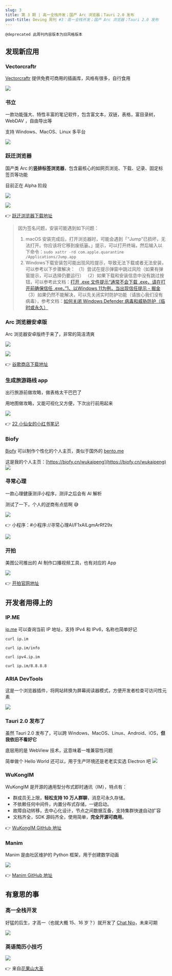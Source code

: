 ```yaml
---
slug: 3
title: 第 3 期 | 高一全栈开发；国产 Arc 浏览器；Tauri 2.0 发布
post-title: Deving 周刊 #3：高一全栈开发；国产 Arc 浏览器；Tauri 2.0 发布
---
```


`@deprecated 此周刊内容版本为旧风格版本`

## 发现新应用


### Vectorcraftr

[Vectorcraftr](https://vectorcraftr.com/)  提供免费可商用的插画库，风格有很多，自行食用

![](https://img.wukaipeng.com//2024/10/10-221829-oSHSyZ-791d4734cd9e40b88e92398cf5c84fc9.png)



### 书立

一款功能强大、特性丰富的笔记软件，包含富文本，双链，表格，富目录树，WebDAV ，自由导出等

支持 Windows、MacOS、Linux 多平台


![](https://img.wukaipeng.com//2024/10/10-221826-sQY57D-955a96d48850425c85a281448df1d1c7.png)


### 跃迁浏览器

国产类 Arc 的**竖排标签浏览器**，包含最核心的如网页浏览、下载、记录、固定标签页等功能

目前正在 Alpha 阶段

![](https://img.wukaipeng.com//2024/10/10-221827-fEPbYx-44a4f9d59887434f9b6d87694a1e0c01.png)


![](https://img.wukaipeng.com//2024/10/10-221828-4KOJwO-4eb5801621f94931bb5fa433af797345.png)

👉 [跃迁浏览器下载地址](https://jumpingbrowser.com)

> 因为签名问题，安装可能遇到如下问题：  
> 1. macOS 安装完成后，打开浏览器时，可能会遇到「“Jump”已损坏，无法打开。你应该将它移到废纸篓。」提示，可以打开终端，然后输入以下命令：`sudo xattr -rd com.apple.quarantine /Applications/Jump.app`
> 2. Windows下载安装包可能出现风险提示，导致无法下载或者无法安装，可以参考以下步骤解决：
> （1）尝试在提示弹窗中跳过风险（如果有弹窗提示，可以选择仍要运行）
> （2）如果下载和安装信息中没有跳过按钮，可以参考此文档：[打开 .exe 文件提示“通常不会下载 .exe，请在打开前确保信任 .exe。”1、以Windows 11为例，当出现信任提示 - 掘金](https://juejin.cn/post/7231331638427648056)
> （3）如果仍然不能解决，可以先关闭实时防护功能（请放心我们没有病毒），参考文档：[如何关闭 Windows Defender 病毒和威胁防护（临时或永久）
> ](https://www.sysgeek.cn/disable-windows-defender/) 


### Arc 浏览器安卓版

Arc 浏览器安卓版终于来了，非常的简洁清爽

![](https://img.wukaipeng.com//2024/10/10-221828-YOk1ye-a02982f306884b16a80abe4dad9ff343.jpeg)


![](https://img.wukaipeng.com//2024/10/10-221828-0Yfqno-bdf1da77c6c648439a91a008a4cf88b5.jpeg)



👉 [谷歌商店下载地址](https://play.google.com/store/apps/details?id=company.thebrowser.arc&hl=en_US)


### 生成旅游路线 app

出行旅游前做攻略，做表格太干巴巴了

用地图做攻略，又能可视化又方便，下次出行前用起来

![](https://img.wukaipeng.com//2024/10/10-221829-mjxZME-2f5a04dedc13463aae9d3d4e1d525e80.png)



👉 [22 小仙女的小红书笔记](http://xhslink.com/a/qfiS22gz0z0W)





### Biofy

[Biofy](https://biofy.cn) 可以制作个性化的个人主页，类似于国外的 [bento.me](https://bento.me/en/home)

这是我的个人主页：[https://biofy.cn/wukaipeng](https://biofy.cn/wukaipeng)
![](https://img.wukaipeng.com//2024/10/10-221830-uwwxiY-61ad1565ef3f4438924b0b971dc1fde9.png)

### 寻常心理

一款心理健康测评小程序，测评之后会有 AI 解析

测试了一下，个人的逆商有点低啊 😅

![](https://img.wukaipeng.com//2024/10/10-221830-VsidSC-5858ae3c3f374c2a969384054517f467.jpeg)



👉 小程序：#小程序://寻常心理AI/F1xAILgmArRf29x

![](https://img.wukaipeng.com//2024/10/10-221830-XxkZOF-5a5ac2c71ef443d79813356a11b25947.png)


### 开拍

美图公司推出的 AI 制作口播视频工具，也有对应的 App

![](https://img.wukaipeng.com//2024/10/10-221832-ty3Cc3-e8d8ae29f9b94ca1abf2c94579677a56.png)


👉 [开拍官网地址](https://www.kaipai.com/home)



## 开发者用得上的

### IP.ME

[ip.me](https://ip.im/) 可以查询当前 IP 地址，支持 IPv4 和 IPv6，名称也简单好记

```
curl ip.im

curl ip.im/info

curl ipv4.ip.im

curl ip.im/8.8.8.8
```


### ARIA DevTools

这是一个浏览器插件，将网站转换为屏幕阅读器模式，方便开发者检查可访问性元素

![](https://img.wukaipeng.com//2024/10/10-221832-kH4LTq-a358ba1cda7c434a801393a1327d288b.png)

### Tauri 2.0 发布了


虽然 Tauri 2.0 发布了，可以跨 Windows、MacOS、Linux、Android、iOS，**但我依旧不看好它**

底层用的是 WebView 技术，这意味着一堆兼容性问题

简单做个 Hello World 还可以，用于生产环境还是老老实实选 Electron 吧
![](https://img.wukaipeng.com//2024/10/10-221833-Y2VmaI-3fcc2f32369c44639290ac37bdc7e116.png)



### WuKongIM
WuKongIM 是开源的通用型分布式即时通讯（IM），特点有：

- 群成员无上限，**轻松支持 10 万人群聊**，消息可永久存储。
- 不依赖任何中间件，内置分布式存储，一键启动。
- 故障自动转移，去中心化设计，节点之间数据互备，支持集群快速自动扩容
- 文档齐全，SDK 源码齐全，使用简单，**完全开源可商用**。



👉 [WuKongIM GitHub 地址](https://github.com/WuKongIM/WuKongIM)








### Manim

Manim 是由社区维护的 Python 框架，用于创建数学动画

![](https://img.wukaipeng.com//2024/10/10-221833-rzVr1V-a70c9a2e4e10400084983efcc8381113.gif)

👉 [Manim GitHub 地址](https://github.com/ManimCommunity/manim)

## 有意思的事

### 高一全栈开发

好猛的后生，才高一（也就大概 15、16 岁？）就开发了 [Chat Nio](https://chatnio.net/)，未来可期

![](https://img.wukaipeng.com//2024/10/10-221833-op7PY8-e884a599d4004824b8f4f2310b794e43.png)




### 英语简历小技巧

![](https://img.wukaipeng.com//2024/10/10-221834-FWITxA-b76ec40ea4b6478085fac40b590ca800.png)



👉 来自[花果山大圣](https://x.com/shengxj1/status/1843297506609832268)
